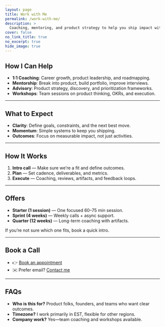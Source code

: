 ```yaml
---
layout: page
title: Work with Me
permalink: /work-with-me/
description: >
  Coaching, mentoring, and product strategy to help you ship impact with clarity and momentum.
cover: false
no_link_title: true
no_excerpt: true
hide_image: true
---
```


## How I Can Help

- **1:1 Coaching**: Career growth, product leadership, and roadmapping.
- **Mentorship**: Break into product, build portfolio, improve interviews.
- **Advisory**: Product strategy, discovery, and prioritization frameworks.
- **Workshops**: Team sessions on product thinking, OKRs, and execution.

---

## What to Expect

- **Clarity**: Define goals, constraints, and the next best move.
- **Momentum**: Simple systems to keep you shipping.
- **Outcomes**: Focus on measurable impact, not just activities.

---

## How It Works

1. **Intro call** — Make sure we’re a fit and define outcomes.  
2. **Plan** — Set cadence, deliverables, and metrics.  
3. **Execute** — Coaching, reviews, artifacts, and feedback loops.

---

## Offers

- **Starter (1 session)** — One focused 60–75 min session.  
- **Sprint (4 weeks)** — Weekly calls + async support.  
- **Quarter (12 weeks)** — Long-term coaching with artifacts.

If you’re not sure which one fits, book a quick intro.

---

## Book a Call

- 👉 [Book an appointment](/book/)  
- ✉️ Prefer email? [Contact me](/contact/)

---

## FAQs

- **Who is this for?** Product folks, founders, and teams who want clear outcomes.  
- **Timezone?** I work primarily in EST, flexible for other regions.  
- **Company work?** Yes—team coaching and workshops available.
